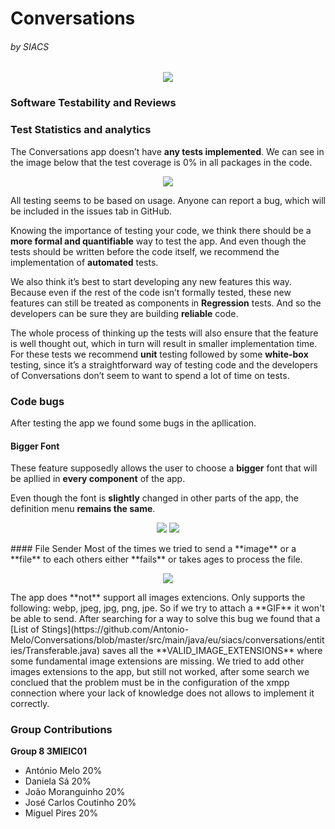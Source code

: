 # Conversations 
###### by SIACS

<p align="center">
  <img src="http://i.imgur.com/Bbe2WZk.png">
</p>

### Software Testability and Reviews


### Test Statistics and analytics
The Conversations app doesn’t have **any tests implemented**. We can see in the image below that the test coverage is 0% in all packages in the code.

<p align="center">
  <img src="http://i.imgur.com/uYxSLwZ.png">
</p>

All testing seems to be based on usage. Anyone can report a bug, which will be included in the issues tab in GitHub.

Knowing the importance of testing your code, we think there should be a **more formal and quantifiable** way to test the app. And even though the tests should be written before the code itself, we recommend the implementation of **automated** tests.

We also think it’s best to start developing any new features this way. Because even if the rest of the code isn’t formally tested, these new features can still be treated as components in **Regression** tests. And so the developers can be sure they are building **reliable** code.

The whole process of thinking up the tests will also ensure that the feature is well thought out, which in turn will result in smaller implementation time.
For these tests we recommend **unit** testing followed by some **white-box** testing, since it’s a straightforward way of testing code and the developers of Conversations don’t seem to want to spend a lot of time on tests.


### Code bugs
  After testing the app we found some bugs in the apllication.
#### Bigger Font
These feature supposedly allows the user to choose a **bigger** font that will be apllied in **every component** of the app.

Even though the font is **slightly** changed in other parts of the app, the definition menu **remains the same**.
<p align="center">
  <img src="http://i.imgur.com/Wu8DeKc.png">
  <img src="http://i.imgur.com/HR2lHg9.png">
</p>
#### File Sender
Most of the times we tried to send a **image** or a **file** to each others either **fails** or takes ages to process the file.
<p align="center">
  <img src="http://i.imgur.com/JyyQaz9.png">
</p> 
The app does **not** support all images extencions. Only supports the following: webp, jpeg, jpg, png, jpe.
So if we try to attach a **GIF** it won't be able to send.
After searching for a way to solve this bug we found that a [List of Stings](https://github.com/Antonio-Melo/Conversations/blob/master/src/main/java/eu/siacs/conversations/entities/Transferable.java) saves all the **VALID_IMAGE_EXTENSIONS** where some fundamental image extensions are missing.
We tried to add other images extensions to the app, but still not worked, after some search we conclued that the problem must be in the configuration of the xmpp connection where your lack of knowledge does not allows to implement it correctly.

### Group Contributions
**Group 8 3MIEIC01**
- António Melo 20%
- Daniela Sá 20%
- João Moranguinho 20%
- José Carlos Coutinho 20%
- Miguel Pires 20%
